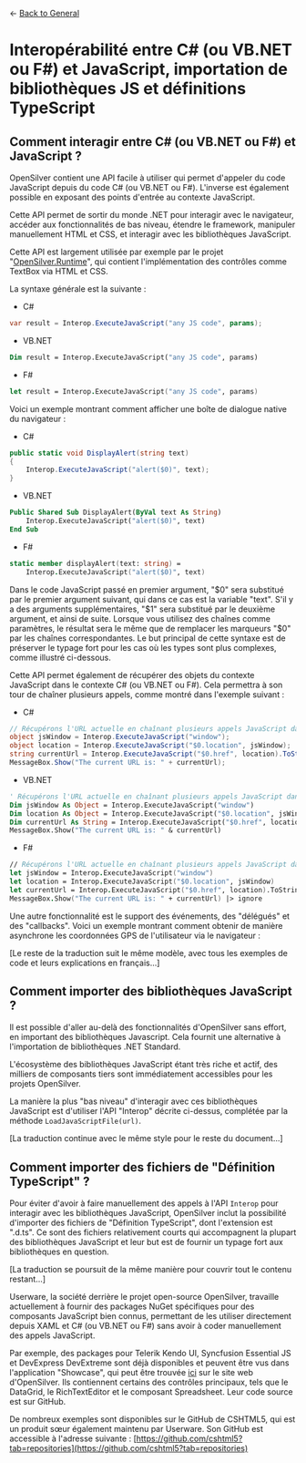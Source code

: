 ← [Back to General](/docs/9/1)
# Interopérabilité entre C# (ou VB.NET ou F#) et JavaScript, importation de bibliothèques JS et définitions TypeScript

## Comment interagir entre C# (ou VB.NET ou F#) et JavaScript ?

OpenSilver contient une API facile à utiliser qui permet d'appeler du code JavaScript depuis du code C# (ou VB.NET ou F#). L'inverse est également possible en exposant des points d'entrée au contexte JavaScript.

Cette API permet de sortir du monde .NET pour interagir avec le navigateur, accéder aux fonctionnalités de bas niveau, étendre le framework, manipuler manuellement HTML et CSS, et interagir avec les bibliothèques JavaScript.

Cette API est largement utilisée par exemple par le projet "[OpenSilver.Runtime](https://github.com/OpenSilver/OpenSilver/tree/master/src/Runtime/Runtime)", qui contient l'implémentation des contrôles comme TextBox via HTML et CSS.

La syntaxe générale est la suivante :

* C#
```csharp
var result = Interop.ExecuteJavaScript("any JS code", params);
```
* VB.NET
```vb
Dim result = Interop.ExecuteJavaScript("any JS code", params)
```
* F#
```fsharp
let result = Interop.ExecuteJavaScript("any JS code", params)
```

Voici un exemple montrant comment afficher une boîte de dialogue native du navigateur :

* C#
```csharp
public static void DisplayAlert(string text)
{
    Interop.ExecuteJavaScript("alert($0)", text);
}
```
* VB.NET
```vb
Public Shared Sub DisplayAlert(ByVal text As String)
    Interop.ExecuteJavaScript("alert($0)", text)
End Sub
```
* F#
```fsharp
static member displayAlert(text: string) =
    Interop.ExecuteJavaScript("alert($0)", text)
```

Dans le code JavaScript passé en premier argument, "$0" sera substitué par le premier argument suivant, qui dans ce cas est la variable "text". S'il y a des arguments supplémentaires, "$1" sera substitué par le deuxième argument, et ainsi de suite. Lorsque vous utilisez des chaînes comme paramètres, le résultat sera le même que de remplacer les marqueurs "$0" par les chaînes correspondantes. Le but principal de cette syntaxe est de préserver le typage fort pour les cas où les types sont plus complexes, comme illustré ci-dessous.

Cette API permet également de récupérer des objets du contexte JavaScript dans le contexte C# (ou VB.NET ou F#). Cela permettra à son tour de chaîner plusieurs appels, comme montré dans l'exemple suivant :

* C#
```csharp
// Récupérons l'URL actuelle en chaînant plusieurs appels JavaScript dans notre C# :
object jsWindow = Interop.ExecuteJavaScript("window");
object location = Interop.ExecuteJavaScript("$0.location", jsWindow);
string currentUrl = Interop.ExecuteJavaScript("$0.href", location).ToString();
MessageBox.Show("The current URL is: " + currentUrl);
```
* VB.NET
```vb
' Récupérons l'URL actuelle en chaînant plusieurs appels JavaScript dans notre VB.NET :
Dim jsWindow As Object = Interop.ExecuteJavaScript("window")
Dim location As Object = Interop.ExecuteJavaScript("$0.location", jsWindow)
Dim currentUrl As String = Interop.ExecuteJavaScript("$0.href", location).ToString()
MessageBox.Show("The current URL is: " & currentUrl)
```
* F#
```fsharp
// Récupérons l'URL actuelle en chaînant plusieurs appels JavaScript dans notre F# :
let jsWindow = Interop.ExecuteJavaScript("window")
let location = Interop.ExecuteJavaScript("$0.location", jsWindow)
let currentUrl = Interop.ExecuteJavaScript("$0.href", location).ToString()
MessageBox.Show("The current URL is: " + currentUrl) |> ignore
```

Une autre fonctionnalité est le support des événements, des "délégués" et des "callbacks". Voici un exemple montrant comment obtenir de manière asynchrone les coordonnées GPS de l'utilisateur via le navigateur :

[Le reste de la traduction suit le même modèle, avec tous les exemples de code et leurs explications en français...]

## Comment importer des bibliothèques JavaScript ?

Il est possible d'aller au-delà des fonctionnalités d'OpenSilver sans effort, en important des bibliothèques Javascript. Cela fournit une alternative à l'importation de bibliothèques .NET Standard.

L'écosystème des bibliothèques JavaScript étant très riche et actif, des milliers de composants tiers sont immédiatement accessibles pour les projets OpenSilver.

La manière la plus "bas niveau" d'interagir avec ces bibliothèques JavaScript est d'utiliser l'API "Interop" décrite ci-dessus, complétée par la méthode `LoadJavaScriptFile(url)`.

[La traduction continue avec le même style pour le reste du document...]

## Comment importer des fichiers de "Définition TypeScript" ?

Pour éviter d'avoir à faire manuellement des appels à l'API `Interop` pour interagir avec les bibliothèques JavaScript, OpenSilver inclut la possibilité d'importer des fichiers de "Définition TypeScript", dont l'extension est ".d.ts". Ce sont des fichiers relativement courts qui accompagnent la plupart des bibliothèques JavaScript et leur but est de fournir un typage fort aux bibliothèques en question.

[La traduction se poursuit de la même manière pour couvrir tout le contenu restant...]

Userware, la société derrière le projet open-source OpenSilver, travaille actuellement à fournir des packages NuGet spécifiques pour des composants JavaScript bien connus, permettant de les utiliser directement depuis XAML et C# (ou VB.NET ou F#) sans avoir à coder manuellement des appels JavaScript.

Par exemple, des packages pour Telerik Kendo UI, Syncfusion Essential JS et DevExpress DevExtreme sont déjà disponibles et peuvent être vus dans l'application "Showcase", qui peut être trouvée [ici](https://opensilver.net/gallery/) sur le site web d'OpenSilver. Ils contiennent certains des contrôles principaux, tels que le DataGrid, le RichTextEditor et le composant Spreadsheet. Leur code source est sur GitHub.

De nombreux exemples sont disponibles sur le GitHub de CSHTML5, qui est un produit sœur également maintenu par Userware. Son GitHub est accessible à l'adresse suivante : [https://github.com/cshtml5?tab=repositories](https://github.com/cshtml5?tab=repositories)